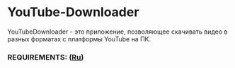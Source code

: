 # YouTube-Downloader
 YouTubeDownloader - это приложение, позволяющее скачивать видео в разных форматах с платформы YouTube на ПК.

### REQUIREMENTS: ([Ru](https://github.com/ArtemBakun650502/YouTube-Downloader/blob/master/Documents/Requirements/Requirements.md))
